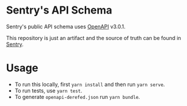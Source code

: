 # Sentry's API Schema

Sentry's public API schema uses [OpenAPI](https://swagger.io/specification/) v3.0.1.

This repository is just an artifact and the source of truth can be found in [Sentry](https://github.com/getsentry/sentry/tree/master/api-docs).

# Usage

- To run this locally, first `yarn install` and then run `yarn serve`.
- To run tests, use `yarn test`.
- To generate `openapi-derefed.json` run `yarn bundle`.
